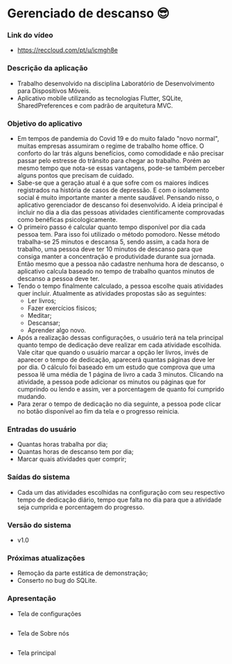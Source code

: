 # Gerenciado de descanso 😎

### Link do vídeo
* https://reccloud.com/pt/u/icmgh8e

### Descrição da aplicação
* Trabalho desenvolvido na disciplina Laboratório de Desenvolvimento para Dispositivos Móveis.
* Aplicativo mobile utilizando as tecnologias Flutter, SQLite, SharedPreferences e com padrão de arquitetura MVC.

### Objetivo do aplicativo
* Em tempos de pandemia do Covid 19 e do muito falado "novo normal", muitas empresas assumiram o regime de trabalho home office. O conforto do lar trás alguns benefícios, como comodidade e não precisar passar pelo estresse do trânsito para chegar ao trabalho. Porém ao mesmo tempo que nota-se essas vantagens, pode-se também perceber alguns pontos que precisam de cuidado.
* Sabe-se que a geração atual é a que sofre com os maiores índices registrados na história de casos de depressão. E com o isolamento social é muito importante manter a mente saudável. Pensando nisso, o aplicativo gerenciador de descanso foi desenvolvido. A ideia principal é incluir no dia a dia das pessoas atividades cientificamente comprovadas como benéficas psicologicamente.
* O primeiro passo é calcular quanto tempo disponível por dia cada pessoa tem. Para isso foi utilizado o método pomodoro. Nesse método trabalha-se 25 minutos e descansa 5, sendo assim, a cada hora de trabalho, uma pessoa deve ter 10 minutos de descanso para que consiga manter a concentração e produtividade durante sua jornada. Então mesmo que a pessoa não cadastre nenhuma hora de descanso, o aplicativo calcula baseado no tempo de trabalho quantos minutos de descanso a pessoa deve ter.
* Tendo o tempo finalmente calculado, a pessoa escolhe quais atividades quer incluir. Atualmente as atividades propostas são as seguintes:
    * Ler livros;
    * Fazer exercícios físicos;
    * Meditar;
    * Descansar;
    * Aprender algo novo.
* Após a realização dessas configurações, o usuário terá na tela principal quanto tempo de dedicação deve realizar em cada atividade escolhida. Vale citar que quando o usuário marcar a opção ler livros, invés de aparecer o tempo de dedicação, aparecerá quantas páginas deve ler por dia. O cálculo foi baseado em um estudo que comprova que uma pessoa lê uma média de 1 página de livro a cada 3 minutos. Clicando na atividade, a pessoa pode adicionar os minutos ou páginas que for cumprindo ou lendo e assim, ver a porcentagem de quanto foi cumprido mudando.
* Para zerar o tempo de dedicação no dia seguinte, a pessoa pode clicar no botão disponível ao fim da tela e o progresso reinicia.

### Entradas do usuário
* Quantas horas trabalha por dia;
* Quantas horas de descanso tem por dia;
* Marcar quais atividades quer comprir;

### Saídas do sistema
* Cada um das atividades escolhidas na configuração com seu respectivo tempo de dedicação diário, tempo que falta no dia para que a atividade seja cumprida e porcentagem do progresso.

### Versão do sistema
* v1.0

### Próximas atualizações
* Remoção da parte estática de demonstração;
* Conserto no bug do SQLite.

### Apresentação
* Tela de configurações


![]()


* Tela de Sobre nós


![]()


* Tela principal


![]()